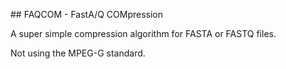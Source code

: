 ## FAQCOM - FastA/Q COMpression

A super simple compression algorithm for FASTA or FASTQ files.

Not using the MPEG-G standard.
